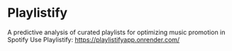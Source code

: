# Playlistify
A predictive analysis of curated playlists for optimizing music promotion in Spotify
Use Playlistify: https://playlistifyapp.onrender.com/
